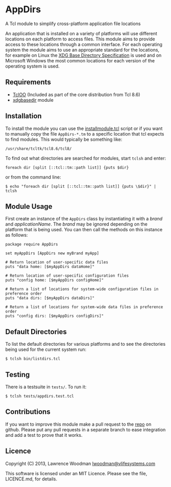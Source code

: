 AppDirs
=======
A Tcl module to simplify cross-platform application file locations

An application that is installed on a variety of platforms will use different locations on each platform to access files.  This module aims to provide access to these locations through a common interface.  For each operating system the module aims to use an appropriate standard for the locations, for example on Linux the [XDG Base Directory Specification](http://standards.freedesktop.org/basedir-spec/basedir-spec-latest.html) is used and on Microsoft Windows the most common locations for each version of the operating system is used.

Requirements
------------
*  [TclOO](http://core.tcl.tk/tcloo/wiki?name=TclOO+Package) (Included as part of the core distribution from Tcl 8.6)
*  [xdgbasedir](https://github.com/LawrenceWoodman/xdgbasedir_tcl) module

Installation
------------
To install the module you can use the [installmodule.tcl](https://github.com/LawrenceWoodman/installmodule_tcl) script or if you want to manually copy the file `AppDirs-*.tm` to a specific location that tcl expects to find modules.  This would typically be something like:

    /usr/share/tcltk/tcl8.6/tcl8/

To find out what directories are searched for modules, start `tclsh` and enter:

    foreach dir [split [::tcl::tm::path list]] {puts $dir}

or from the command line:

    $ echo "foreach dir [split [::tcl::tm::path list]] {puts \$dir}" | tclsh

Module Usage
------------
First create an instance of the `AppDirs` class by instantiating it with a _brand_ and _applicationName_.  The _brand_ may be ignored depending on the platform that is being used.  You can then call the methods on this instance as follows:

    package require AppDirs

    set myAppDirs [AppDirs new myBrand myApp]

    # Return location of user-specific data files
    puts "data home: [$myAppDirs dataHome]"

    # Return location of user-specific configuration files
    puts "config home: [$myAppDirs configHome]"

    # Return a list of locations for system-wide configuration files in preference order
    puts "data dirs: [$myAppDirs dataDirs]"

    # Return a list of locations for system-wide data files in preference order
    puts "config dirs: [$myAppDirs configDirs]"

Default Directories
-------------------
To list the default directories for various platforms and to see the directories being used for the current system run:

    $ tclsh bin/listdirs.tcl

Testing
-------
There is a testsuite in `tests/`.  To run it:

    $ tclsh tests/appdirs.test.tcl

Contributions
-------------
If you want to improve this module make a pull request to the [repo](https://github.com/LawrenceWoodman/appdirs_tcl) on github.  Please put any pull requests in a separate branch to ease integration and add a test to prove that it works.

Licence
-------
Copyright (C) 2013, Lawrence Woodman <lwoodman@vlifesystems.com>

This software is licensed under an MIT Licence.  Please see the file, LICENCE.md, for details.
